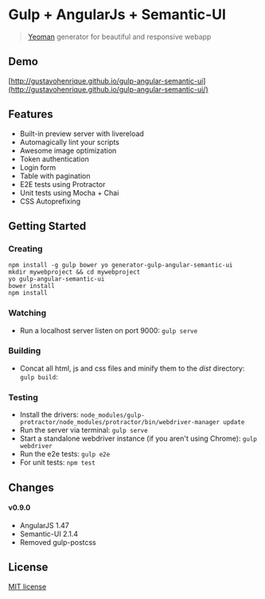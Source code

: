 Gulp + AngularJs + Semantic-UI
==============================

> [Yeoman](http://yeoman.io) generator for beautiful and responsive webapp

## Demo

[http://gustavohenrique.github.io/gulp-angular-semantic-ui](http://gustavohenrique.github.io/gulp-angular-semantic-ui/)

## Features

* Built-in preview server with livereload
* Automagically lint your scripts
* Awesome image optimization
* Token authentication
* Login form
* Table with pagination
* E2E tests using Protractor
* Unit tests using Mocha + Chai
* CSS Autoprefixing

## Getting Started

### Creating

```shell
npm install -g gulp bower yo generator-gulp-angular-semantic-ui
mkdir mywebproject && cd mywebproject
yo gulp-angular-semantic-ui
bower install
npm install
```

### Watching

* Run a localhost server listen on port 9000:
`gulp serve`

### Building

* Concat all html, js and css files and minify them to the *dist* directory:
`gulp build`:

### Testing

* Install the drivers:
`node_modules/gulp-protractor/node_modules/protractor/bin/webdriver-manager update`
* Run the server via terminal:
`gulp serve`
* Start a standalone webdriver instance (if you aren't using Chrome):
`gulp webdriver`
* Run the e2e tests:
`gulp e2e`
* For unit tests:
`npm test`

## Changes

#### v0.9.0
* AngularJS 1.47
* Semantic-UI 2.1.4
* Removed gulp-postcss

## License

[MIT license](http://opensource.org/licenses/MIT)
